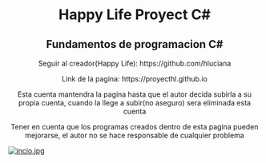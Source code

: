 <h1 align="center">Happy Life Proyect C#</h1>
<h2 align="center">Fundamentos de programacion C#</h2>
<p align="center">Seguir al creador(Happy Life): https://github.com/hluciana</p>
<p align="center">Link de la pagina: https://proyecthl.github.io</p>
<p align="center">Esta cuenta mantendra la pagina hasta que el autor decida subirla a su propia cuenta, cuando la llege a subir(no aseguro) sera eliminada esta cuenta</p>
<p align="center">Tener en cuenta que los programas creados dentro de esta pagina pueden mejorarse, el autor no se hace responsable de cualquier problema</p>

[![incio.jpg](https://i.postimg.cc/nVDrL0Xk/incio.jpg)]([https://lifebetter12.github.io/](https://proyecthl.github.io/src/home/proyects/program_T3.html))
